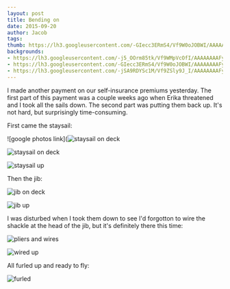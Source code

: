 ```yaml
---
layout: post
title: Bending on
date: 2015-09-20
author: Jacob
tags:
thumb: https://lh3.googleusercontent.com/-GIecc3ERmS4/Vf9W0oJOBWI/AAAAAAAAFyw/QoXENJnAhVo/s640/blogger-image-1176498696.jpg
backgrounds:
- https://lh3.googleusercontent.com/-j5_OOrm85tk/Vf9WMpVcOfI/AAAAAAAAFyA/VlIVS7een0w/s640/blogger-image--2033543811.jpg
- https://lh3.googleusercontent.com/-GIecc3ERmS4/Vf9W0oJOBWI/AAAAAAAAFyw/QoXENJnAhVo/s640/blogger-image-1176498696.jpg
- https://lh3.googleusercontent.com/-jSA9RDYSc1M/Vf9ZSly9J_I/AAAAAAAAFy8/RQLlZdyXDV0/s640/blogger-image-917237636.jpg
---
```


I made another payment on our self-insurance premiums yesterday.  The first part of this payment was a couple weeks ago when Erika threatened and I took all the sails down.  The second part was putting them back up.  It's not hard, but surprisingly time-consuming.

First came the staysail:

![google photos link](![staysail on deck](https://lh3.googleusercontent.com/sot3KYm7UnrVFdIib8g441YeymBrYzdDroLM8kDJt-8AYdc7iZtWrAW3Pio4KMXMe73uBDtBlinKj9-KOko6Un3k1sXXR1YucHMJnSEpZee_CdY7p_tSxTuREfLkEJcOoL09gRVyXReKCxqP9s0QiGyuJBUFFc5TUvHgWZDGqyH74tWeQEJxbftEKI87YkbtzhR7z4U9tmaVO4EaKZ6lwTEq7sQdfB6tiGSgB-0SK-FuZN3ogBimjkQYGmaGDKmWUlyLAXf1_zjnyGWlEUnandg8vs78qrJ-ZXp9bww4HYYDmUaVEifgebgSA-2rcgJsAdlAzf8Q5O6WUxFPWYOo4sHUcOQYkt4hqMYPJV-KN76fF65Oq27bUDDaMciHRwCaKi1wIZC3AtFqHlLcsraMo2gD0IB8jJXd8HtQAr3Og7LmDUDXd8NwI0Kvq92sAbe5f205T8NAQX_t0ttgIIbMwMibYYvKRddZIS1ckog0ryB21CYWJYM49JyqmK5fh74YvFyi5rx1OfiY2Y6JAnlSnkIv1_R3vnKKQAuCqZKM971ZzyX2CyxbVTltGBdNzBUMKGwJ6Zx70kNqxr4ZAQYI23SEk3zx7gD-3pSlsAnEAgbaCanvuuG0YQ=w1536-h2046-no)

![staysail on deck](https://lh3.googleusercontent.com/-gbOyTXDGCPU/Vf9WOZFHuiI/AAAAAAAAFyI/HN0dh__HGDY/s640/blogger-image--1980394342.jpg)

![staysail up](https://lh3.googleusercontent.com/-IeGjMb83yxg/Vf9WyAdFHCI/AAAAAAAAFyg/Ht_JbagYrNM/s640/blogger-image--1001687959.jpg)

Then the jib:

![jib on deck](https://lh3.googleusercontent.com/-j5_OOrm85tk/Vf9WMpVcOfI/AAAAAAAAFyA/VlIVS7een0w/s640/blogger-image--2033543811.jpg)

![jib up](https://lh3.googleusercontent.com/-GIecc3ERmS4/Vf9W0oJOBWI/AAAAAAAAFyw/QoXENJnAhVo/s640/blogger-image-1176498696.jpg)

I was disturbed when I took them down to see I'd forgotton to wire the shackle at the head of the jib, but it's definitely there this time:

![pliers and wires](https://lh3.googleusercontent.com/-KTtEoZegPyE/Vf9WzLi9olI/AAAAAAAAFyo/8zvcNdLmF54/s640/blogger-image--636400726.jpg)

![wired up](https://lh3.googleusercontent.com/-w01vean21jQ/Vf9WuKB1y4I/AAAAAAAAFyQ/nd2qYiidvjQ/s640/blogger-image-470437342.jpg)

All furled up and ready to fly:

![furled](https://lh3.googleusercontent.com/-jSA9RDYSc1M/Vf9ZSly9J_I/AAAAAAAAFy8/RQLlZdyXDV0/s640/blogger-image-917237636.jpg)
